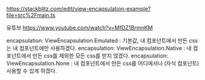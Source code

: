https://stackblitz.com/edit/view-encapsulation-example?file=src%2Fmain.ts

유튜브 https://www.youtube.com/watch?v=MfDZ1BrmnKM

encapsulation: ViewEncapsulation.Emulated : 기본값, 내 컴포넌트에서 만든 css는 내 컴포넌트에만 사용하겠다.
encapsulation: ViewEncapsulation.Native : 내 컴포넌트에서 만든 css를 제외한 모든 css를 받지 않겠다.
encapsulation: ViewEncapsulation.None : 내 컴포넌트에서 만든 css를 어디에서나 (자식 컴포넌트) 사용할 수 있게 하겠다.
